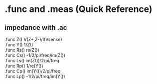 # .func and .meas (Quick Reference)

## impedance with .ac
.func Z() V(Z+,Z-)/I(Vsense)<br/>
.func Y() 1/Z()<br/>
.func Rs() re(Z())<br/>
.func Cs() -1/2/pi/freq/im(Z())<br/>
.func Ls() im(Z())/2/pi/freq<br/>
.func Rp() 1/re(Y())<br/>
.func Cp() im(Y())/2/pi/freq<br/>
.func Lp() -1/2/pi/freq/im(Y())<br/>




